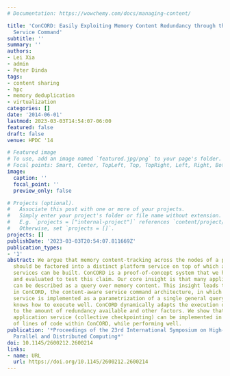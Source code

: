 ```yaml
---
# Documentation: https://wowchemy.com/docs/managing-content/

title: 'ConCORD: Easily Exploiting Memory Content Redundancy through the Content-Aware
  Service Command'
subtitle: ''
summary: ''
authors:
- Lei Xia
- admin
- Peter Dinda
tags:
- content sharing
- hpc
- memory deduplication
- virtualization
categories: []
date: '2014-06-01'
lastmod: 2023-03-03T14:54:07-06:00
featured: false
draft: false
venue: HPDC '14

# Featured image
# To use, add an image named `featured.jpg/png` to your page's folder.
# Focal points: Smart, Center, TopLeft, Top, TopRight, Left, Right, BottomLeft, Bottom, BottomRight.
image:
  caption: ''
  focal_point: ''
  preview_only: false

# Projects (optional).
#   Associate this post with one or more of your projects.
#   Simply enter your project's folder or file name without extension.
#   E.g. `projects = ["internal-project"]` references `content/project/deep-learning/index.md`.
#   Otherwise, set `projects = []`.
projects: []
publishDate: '2023-03-03T20:54:07.811669Z'
publication_types:
- '1'
abstract: We argue that memory content-tracking across the nodes of a parallel machine
  should be factored into a distinct platform service on top of which application
  services can be built. ConCORD is a proof-of-concept system that we have developed
  and evaluated to test this claim. Our core insight is that many application services
  can be described as a query over memory content. This insight leads to a core concept
  in ConCORD, the content-aware service command architecture, in which an application
  service is implemented as a parametrization of a single general query that ConCORD
  knows how to execute well. ConCORD dynamically adapts the execution of the query
  to the amount of redundancy available and other factors. We show that a complex
  application service (collective checkpointing) can be implemented in only hundreds
  of lines of code within ConCORD, while performing well.
publication: '*Proceedings of the 23rd International Symposium on High-Performance
  Parallel and Distributed Computing*'
doi: 10.1145/2600212.2600214
links:
- name: URL
  url: https://doi.org/10.1145/2600212.2600214
---
```

